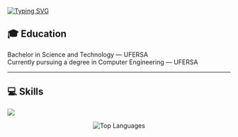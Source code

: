 [![Typing SVG](https://readme-typing-svg.demolab.com?font=Fira+Code&pause=1000&color=FFFFFF&random=false&width=435&lines=Hey%2C+I'm+Enthony+Araújo+)](https://git.io/typing-svg)

## 🎓 Education  
Bachelor in Science and Technology — UFERSA  
Currently pursuing a degree in Computer Engineering — UFERSA

---

## 💻 Skills

<p>
  <img src="https://skillicons.dev/icons?i=c,python,linux" />
</p>

<p align="center">
  <img src="https://github-readme-stats.vercel.app/api/top-langs/?username=enthonyaraujo&layout=compact&theme=radical&hide_title=true&hide_border=true&bg_color=00000000" alt="Top Languages"/>
</p>
